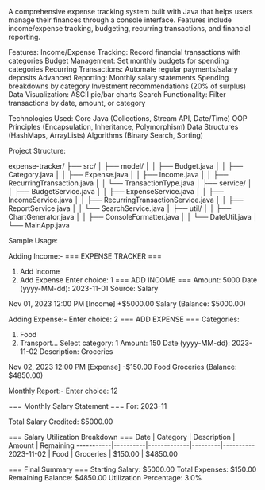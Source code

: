 A comprehensive expense tracking system built with Java that helps users manage their finances through a console interface. Features include income/expense tracking, budgeting, recurring transactions, and financial reporting.

Features:
Income/Expense Tracking: Record financial transactions with categories
Budget Management: Set monthly budgets for spending categories
Recurring Transactions: Automate regular payments/salary deposits
Advanced Reporting:
       Monthly salary statements
       Spending breakdowns by category
       Investment recommendations (20% of surplus)
Data Visualization: ASCII pie/bar charts
Search Functionality: Filter transactions by date, amount, or category

Technologies Used:
Core Java (Collections, Stream API, Date/Time)
OOP Principles (Encapsulation, Inheritance, Polymorphism)
Data Structures (HashMaps, ArrayLists)
Algorithms (Binary Search, Sorting)

Project Structure:

expense-tracker/
       ├── src/
       │   ├── model/
       │   │   ├── Budget.java
       │   │   ├── Category.java
       │   │   ├── Expense.java
       │   │   ├── Income.java
       │   │   ├── RecurringTransaction.java
       │   │   └── TransactionType.java
       │   ├── service/
       │   │   ├── BudgetService.java
       │   │   ├── ExpenseService.java
       │   │   ├── IncomeService.java
       │   │   ├── RecurringTransactionService.java
       │   │   ├── ReportService.java
       │   │   └── SearchService.java
       │   ├── util/
       │   │   ├── ChartGenerator.java
       │   │   ├── ConsoleFormatter.java
       │   │   └── DateUtil.java
       │   └── MainApp.java

Sample Usage:

Adding Income:-
=== EXPENSE TRACKER ===
1. Add Income
2. Add Expense
Enter choice: 1
=== ADD INCOME ===
Amount: 5000
Date (yyyy-MM-dd): 2023-11-01
Source: Salary

Nov 01, 2023 12:00 PM [Income]    +$5000.00               Salary        (Balance: $5000.00)


Adding Expense:-
Enter choice: 2
=== ADD EXPENSE ===
Categories:
1. Food
2. Transport...
Select category: 1
Amount: 150
Date (yyyy-MM-dd): 2023-11-02
Description: Groceries

Nov 02, 2023 12:00 PM [Expense]   -$150.00    Food         Groceries      (Balance: $4850.00)


Monthly Report:-
Enter choice: 12

=== Monthly Salary Statement ===
For: 2023-11

Total Salary Credited: $5000.00

=== Salary Utilization Breakdown ===
Date       | Category | Description | Amount  | Remaining
-----------|----------|-------------|---------|----------
2023-11-02 | Food     | Groceries   | $150.00 | $4850.00

=== Final Summary ===
Starting Salary: $5000.00
Total Expenses: $150.00
Remaining Balance: $4850.00
Utilization Percentage: 3.0%

